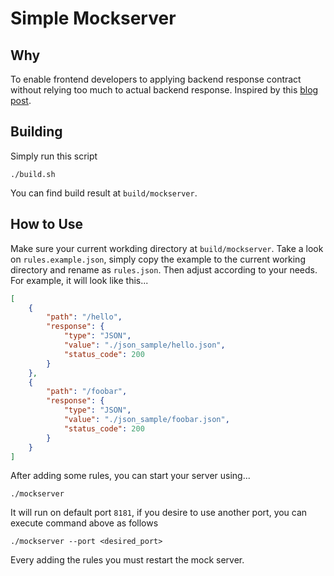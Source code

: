 # Simple Mockserver

## Why

To enable frontend developers to applying backend response contract without relying too much to actual backend response. Inspired by this [blog post](https://medium.com/traveloka-engineering/reproxy-simple-yet-powerful-mock-server-for-mobile-app-development-250581bb244e).

## Building

Simply run this script

```
./build.sh
```

You can find build result at `build/mockserver`.

## How to Use

Make sure your current workding directory at `build/mockserver`. Take a look on `rules.example.json`, simply copy the example to the current working directory and rename as `rules.json`. Then adjust according to your needs. For example, it will look like this...

```json
[
    {
        "path": "/hello",
        "response": {
            "type": "JSON",
            "value": "./json_sample/hello.json",
            "status_code": 200
        }
    },
    {
        "path": "/foobar",
        "response": {
            "type": "JSON",
            "value": "./json_sample/foobar.json",
            "status_code": 200
        }
    }
]
```

After adding some rules, you can start your server using...

```
./mockserver
```

It will run on default port `8181`, if you desire to use another port, you can execute command above as follows

```
./mockserver --port <desired_port>
```

Every adding the rules you must restart the mock server.